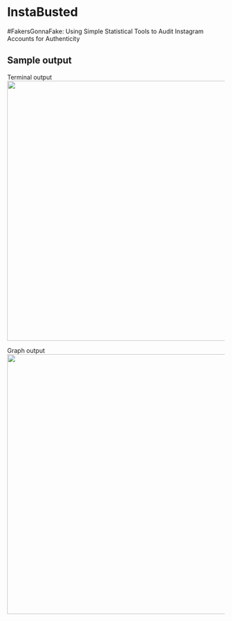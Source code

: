 # InstaBusted

#FakersGonnaFake: Using Simple Statistical Tools to Audit Instagram Accounts for Authenticity

## Sample output

Terminal output
<br><img src="https://github.com/athiyadeviyani/InstaBusted/blob/master/terminal_out.png" width=600/>
<br>

Graph output
<br><img src="https://github.com/athiyadeviyani/InstaBusted/blob/master/graph_out.png" width=600/>
